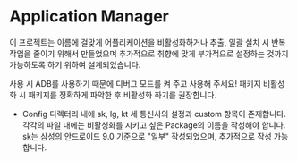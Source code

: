 # Application Manager
이 프로젝트는 이름에 걸맞게 어플리케이션을 비활성화하거나 추출, 일괄 설치 시 반복 작업을 줄이기 위해서 만들었으며 추가적으로 취향에 맞게 부가적으로 설정하는 것까지 가능하도록 하기 위하여 설계되었습니다.

사용 시 ADB를 사용하기 때문에 디버그 모드를 켜 주고 사용해 주세요! 패키지 비활성화 시 패키지를 정확하게 파악한 후 비활성화 하기를 권장합니다.

* Config 디렉터리 내에 sk, lg, kt 세 통신사의 설정과 custom 항목이 존재합니다. 각각의 파일 내에는 비활성화를 시키고 싶은 Package의 이름을 작성해야 합니다. sk는 삼성의 안드로이드 9.0 기준으로 "일부" 작성되었으며, 추가적으로 작성 가능합니다.